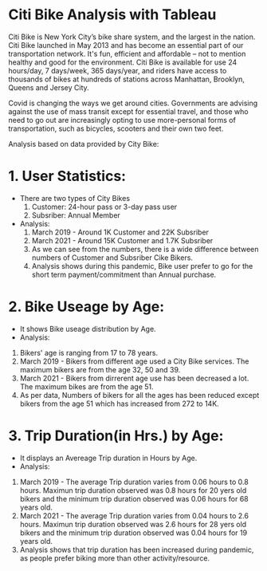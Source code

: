 # Citi Bike Analysis with Tableau
 
Citi Bike is New York City’s bike share system, and the largest in the nation. Citi Bike launched in May 2013 and has become an essential part of our transportation network. It's fun, efficient and affordable – not to mention healthy and good for the environment. Citi Bike is available for use 24 hours/day, 7 days/week, 365 days/year, and riders have access to thousands of bikes at hundreds of stations across Manhattan, Brooklyn, Queens and Jersey City.

Covid is changing the ways we get around cities. Governments are advising against the use of mass transit except for essential travel, and those who need to go out are increasingly opting to use more-personal forms of transportation, such as bicycles, scooters and their own two feet.

Analysis based on data provided by City Bike:

# 1. User Statistics:
- There are two types of City Bikes
  1. Customer: 24-hour pass or 3-day pass user
  2. Subsriber: Annual Member
- Analysis:
  1. March 2019 - Around 1K Customer and 22K Subsriber
  2. March 2021 - Around 15K Customer and 1.7K Subsriber
  3. As we can see from the numbers, there is a wide difference between numbers of Customer and Subsriber Cike Bikers.
  4. Analysis shows during this pandemic, Bike user prefer to go for the short term payment/commitment than Annual purchase.

# 2. Bike Useage by Age:
- It shows Bike useage distribution by Age.
- Analysis:
 1. Bikers' age is ranging from 17 to 78 years.
 2. March 2019 - Bikers from different age used a City Bike services. The maximum bikers are from the age 32, 50 and 39. 
 3. March 2021 - Bikers from dirrerent age use has been decreased a lot. The maximum bikes are from the age 51.
 4. As per data, Numbers of bikers for all the ages has been reduced except bikers from the age 51 which has increased from 272 to 14K.

# 3. Trip Duration(in Hrs.) by Age:
- It displays an Avereage Trip duration in Hours by Age.
- Analysis:
 1. March 2019 - The average Trip duration varies from 0.06 hours to 0.8 hours. Maximun trip duration observed was 0.8 hours for 20 yers old bikers and the minimum trip duration observed was 0.06 hours for 68 years old.
 2. March 2021 - The average Trip duration varies from 0.04 hours to 2.6 hours. Maximun trip duration observed was 2.6 hours for 28 yers old bikers and the minimum trip duration observed was 0.04 hours for 19 years old.
 3. Analysis shows that trip duration has been increased during pandemic, as people prefer biking more than other activity/resource.



